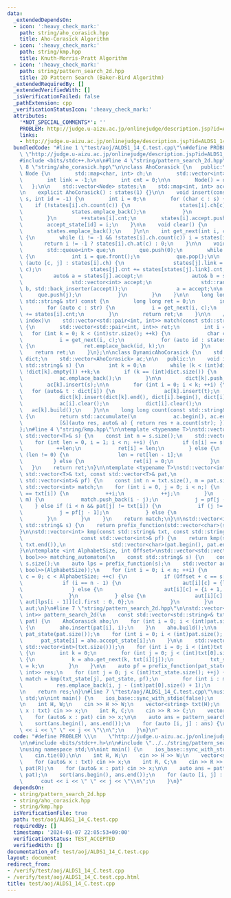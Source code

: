 ```yaml
---
data:
  _extendedDependsOn:
  - icon: ':heavy_check_mark:'
    path: string/aho_corasick.hpp
    title: Aho-Corasick Algorithm
  - icon: ':heavy_check_mark:'
    path: string/kmp.hpp
    title: Knuth-Morris-Pratt Algorithm
  - icon: ':heavy_check_mark:'
    path: string/pattern_search_2d.hpp
    title: 2D Pattern Search (Baker-Bird Algorithm)
  _extendedRequiredBy: []
  _extendedVerifiedWith: []
  _isVerificationFailed: false
  _pathExtension: cpp
  _verificationStatusIcon: ':heavy_check_mark:'
  attributes:
    '*NOT_SPECIAL_COMMENTS*': ''
    PROBLEM: http://judge.u-aizu.ac.jp/onlinejudge/description.jsp?id=ALDS1_14_C
    links:
    - http://judge.u-aizu.ac.jp/onlinejudge/description.jsp?id=ALDS1_14_C
  bundledCode: "#line 1 \"test/aoj/ALDS1_14_C.test.cpp\"\n#define PROBLEM \\\n   \
    \ \"http://judge.u-aizu.ac.jp/onlinejudge/description.jsp?id=ALDS1_14_C\"\n\n\
    #include <bits/stdc++.h>\n\n#line 4 \"string/pattern_search_2d.hpp\"\n\n#line\
    \ 8 \"string/aho_corasick.hpp\"\n\nclass AhoCorasick {\n   public:\n    struct\
    \ Node {\n        std::map<char, int> ch;\n        std::vector<int> accept;\n\
    \        int link = -1;\n        int cnt = 0;\n\n        Node() = default;\n \
    \   };\n\n    std::vector<Node> states;\n    std::map<int, int> accept_state;\n\
    \n    explicit AhoCorasick() : states(1) {}\n\n    void insert(const std::string&\
    \ s, int id = -1) {\n        int i = 0;\n        for (char c : s) {\n        \
    \    if (!states[i].ch.count(c)) {\n                states[i].ch[c] = states.size();\n\
    \                states.emplace_back();\n            }\n            i = states[i].ch[c];\n\
    \        }\n        ++states[i].cnt;\n        states[i].accept.push_back(id);\n\
    \        accept_state[id] = i;\n    }\n\n    void clear() {\n        states.clear();\n\
    \        states.emplace_back();\n    }\n\n    int get_next(int i, char c) const\
    \ {\n        while (i != -1 && !states[i].ch.count(c)) i = states[i].link;\n \
    \       return i != -1 ? states[i].ch.at(c) : 0;\n    }\n\n    void build() {\n\
    \        std::queue<int> que;\n        que.push(0);\n        while (!que.empty())\
    \ {\n            int i = que.front();\n            que.pop();\n\n            for\
    \ (auto [c, j] : states[i].ch) {\n                states[j].link = get_next(states[i].link,\
    \ c);\n                states[j].cnt += states[states[j].link].cnt;\n\n      \
    \          auto& a = states[j].accept;\n                auto& b = states[states[j].link].accept;\n\
    \                std::vector<int> accept;\n                std::ranges::set_union(a,\
    \ b, std::back_inserter(accept));\n                a = accept;\n\n           \
    \     que.push(j);\n            }\n        }\n    }\n\n    long long count(const\
    \ std::string& str) const {\n        long long ret = 0;\n        int i = 0;\n\
    \        for (auto c : str) {\n            i = get_next(i, c);\n            ret\
    \ += states[i].cnt;\n        }\n        return ret;\n    }\n\n    // list of (id,\
    \ index)\n    std::vector<std::pair<int, int>> match(const std::string& str) const\
    \ {\n        std::vector<std::pair<int, int>> ret;\n        int i = 0;\n     \
    \   for (int k = 0; k < (int)str.size(); ++k) {\n            char c = str[k];\n\
    \            i = get_next(i, c);\n            for (auto id : states[i].accept)\
    \ {\n                ret.emplace_back(id, k);\n            }\n        }\n    \
    \    return ret;\n    }\n};\n\nclass DynamicAhoCorasick {\n    std::vector<std::vector<std::string>>\
    \ dict;\n    std::vector<AhoCorasick> ac;\n\n   public:\n    void insert(const\
    \ std::string& s) {\n        int k = 0;\n        while (k < (int)dict.size() &&\
    \ !dict[k].empty()) ++k;\n        if (k == (int)dict.size()) {\n            dict.emplace_back();\n\
    \            ac.emplace_back();\n        }\n\n        dict[k].push_back(s);\n\
    \        ac[k].insert(s);\n\n        for (int i = 0; i < k; ++i) {\n         \
    \   for (auto& t : dict[i]) {\n                ac[k].insert(t);\n            }\n\
    \            dict[k].insert(dict[k].end(), dict[i].begin(), dict[i].end());\n\
    \            ac[i].clear();\n            dict[i].clear();\n        }\n\n     \
    \   ac[k].build();\n    }\n\n    long long count(const std::string& str) const\
    \ {\n        return std::accumulate(\n            ac.begin(), ac.end(), 0LL,\n\
    \            [&](auto res, auto& a) { return res + a.count(str); });\n    }\n\
    };\n#line 4 \"string/kmp.hpp\"\n\ntemplate <typename T>\nstd::vector<int> prefix_function(const\
    \ std::vector<T>& s) {\n    const int n = s.size();\n    std::vector<int> ret(n);\n\
    \    for (int len = 0, i = 1; i < n; ++i) {\n        if (s[i] == s[len]) {\n \
    \           ++len;\n            ret[i] = len;\n        } else {\n            if\
    \ (len != 0) {\n                len = ret[len - 1];\n                --i;\n  \
    \          } else {\n                ret[i] = 0;\n            }\n        }\n \
    \   }\n    return ret;\n}\n\ntemplate <typename T>\nstd::vector<int> kmp(const\
    \ std::vector<T>& txt, const std::vector<T>& pat,\n                     const\
    \ std::vector<int>& pf) {\n    const int n = txt.size(), m = pat.size();\n   \
    \ std::vector<int> match;\n    for (int i = 0, j = 0; i < n;) {\n        if (pat[j]\
    \ == txt[i]) {\n            ++i;\n            ++j;\n        }\n        if (j ==\
    \ m) {\n            match.push_back(i - j);\n            j = pf[j - 1];\n    \
    \    } else if (i < n && pat[j] != txt[i]) {\n            if (j != 0) {\n    \
    \            j = pf[j - 1];\n            } else {\n                ++i;\n    \
    \        }\n        }\n    }\n    return match;\n}\n\nstd::vector<int> prefix_function(const\
    \ std::string& s) {\n    return prefix_function(std::vector<char>(s.begin(), s.end()));\n\
    }\n\nstd::vector<int> kmp(const std::string& txt, const std::string& pat,\n  \
    \                   const std::vector<int>& pf) {\n    return kmp(std::vector<char>(txt.begin(),\
    \ txt.end()),\n               std::vector<char>(pat.begin(), pat.end()), pf);\n\
    }\n\ntemplate <int AlphabetSize, int Offset>\nstd::vector<std::vector<std::pair<int,\
    \ bool>>> matching_automaton(\n    const std::string& s) {\n    const int n =\
    \ s.size();\n    auto lps = prefix_function(s);\n    std::vector aut(n, std::vector<std::pair<int,\
    \ bool>>(AlphabetSize));\n    for (int i = 0; i < n; ++i) {\n        for (int\
    \ c = 0; c < AlphabetSize; ++c) {\n            if (Offset + c == s[i]) {\n   \
    \             if (i == n - 1) {\n                    aut[i][c] = {lps[i], true};\n\
    \                } else {\n                    aut[i][c] = {i + 1, false};\n \
    \               }\n            } else {\n                aut[i][c] = {i > 0 ?\
    \ aut[lps[i - 1]][c].first : 0, 0};\n            }\n        }\n    }\n    return\
    \ aut;\n}\n#line 7 \"string/pattern_search_2d.hpp\"\n\nstd::vector<std::pair<int,\
    \ int>> pattern_search_2d(\n    const std::vector<std::string>& txt, const std::vector<std::string>&\
    \ pat) {\n    AhoCorasick aho;\n    for (int i = 0; i < (int)pat.size(); ++i)\
    \ {\n        aho.insert(pat[i], i);\n    }\n    aho.build();\n\n    std::vector<int>\
    \ pat_state(pat.size());\n    for (int i = 0; i < (int)pat.size(); ++i) {\n  \
    \      pat_state[i] = aho.accept_state[i];\n    }\n\n    std::vector txt_state(txt[0].size(),\
    \ std::vector<int>(txt.size()));\n    for (int i = 0; i < (int)txt.size(); ++i)\
    \ {\n        int k = 0;\n        for (int j = 0; j < (int)txt[0].size(); ++j)\
    \ {\n            k = aho.get_next(k, txt[i][j]);\n            txt_state[j][i]\
    \ = k;\n        }\n    }\n\n    auto pf = prefix_function(pat_state);\n    std::vector<std::pair<int,\
    \ int>> res;\n    for (int j = 0; j < (int)txt_state.size(); ++j) {\n        auto\
    \ match = kmp(txt_state[j], pat_state, pf);\n        for (int i : match) {\n \
    \           res.emplace_back(i, j - (int)pat[0].size() + 1);\n        }\n    }\n\
    \n    return res;\n}\n#line 7 \"test/aoj/ALDS1_14_C.test.cpp\"\nusing namespace\
    \ std;\n\nint main() {\n    ios_base::sync_with_stdio(false);\n    cin.tie(0);\n\
    \n    int H, W;\n    cin >> H >> W;\n    vector<string> txt(H);\n    for (auto&\
    \ x : txt) cin >> x;\n    int R, C;\n    cin >> R >> C;\n    vector<string> pat(R);\n\
    \    for (auto& x : pat) cin >> x;\n\n    auto ans = pattern_search_2d(txt, pat);\n\
    \    sort(ans.begin(), ans.end());\n    for (auto [i, j] : ans) {\n        cout\
    \ << i << \" \" << j << \"\\n\";\n    }\n}\n"
  code: "#define PROBLEM \\\n    \"http://judge.u-aizu.ac.jp/onlinejudge/description.jsp?id=ALDS1_14_C\"\
    \n\n#include <bits/stdc++.h>\n\n#include \"../../string/pattern_search_2d.hpp\"\
    \nusing namespace std;\n\nint main() {\n    ios_base::sync_with_stdio(false);\n\
    \    cin.tie(0);\n\n    int H, W;\n    cin >> H >> W;\n    vector<string> txt(H);\n\
    \    for (auto& x : txt) cin >> x;\n    int R, C;\n    cin >> R >> C;\n    vector<string>\
    \ pat(R);\n    for (auto& x : pat) cin >> x;\n\n    auto ans = pattern_search_2d(txt,\
    \ pat);\n    sort(ans.begin(), ans.end());\n    for (auto [i, j] : ans) {\n  \
    \      cout << i << \" \" << j << \"\\n\";\n    }\n}"
  dependsOn:
  - string/pattern_search_2d.hpp
  - string/aho_corasick.hpp
  - string/kmp.hpp
  isVerificationFile: true
  path: test/aoj/ALDS1_14_C.test.cpp
  requiredBy: []
  timestamp: '2024-01-07 22:05:53+09:00'
  verificationStatus: TEST_ACCEPTED
  verifiedWith: []
documentation_of: test/aoj/ALDS1_14_C.test.cpp
layout: document
redirect_from:
- /verify/test/aoj/ALDS1_14_C.test.cpp
- /verify/test/aoj/ALDS1_14_C.test.cpp.html
title: test/aoj/ALDS1_14_C.test.cpp
---
```

